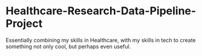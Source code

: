 # Healthcare-Research-Data-Pipeline-Project
Essentially combining my skills in Healthcare, with my skills in tech to create something not only cool, but perhaps even useful.
